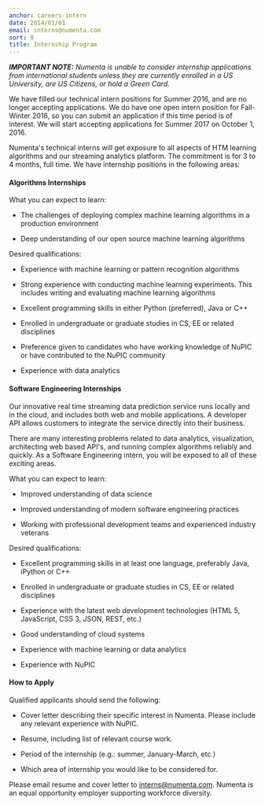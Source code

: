 ```yaml
---
anchor: careers-intern
date: 2014/01/01
email: interns@numenta.com
sort: 9
title: Internship Program
---
```


***IMPORTANT NOTE:*** *Numenta is unable to consider internship applications
from international students unless they are currently enrolled in a
US University, are US Citizens, or hold a Green Card.*

We have filled our technical intern positions for Summer 2016, and are no longer
accepting applications. We do have one open intern position for Fall-Winter
2016, so you can submit an application if this time period is of interest. We
will start accepting applications for Summer 2017 on October 1, 2016.

Numenta's technical interns will get exposure to all aspects of HTM learning
algorithms and our streaming analytics platform. The commitment is for 3 to 4
months, full time. We have internship positions in the following areas:


#### Algorithms Internships

What you can expect to learn:

* The challenges of deploying complex machine learning algorithms in a
  production environment

* Deep understanding of our open source machine learning algorithms

Desired qualifications:

* Experience with machine learning or pattern recognition algorithms

* Strong experience with conducting machine learning experiments. This
  includes writing and evaluating machine learning algorithms

* Excellent programming skills in either Python (preferred), Java or C++

* Enrolled in undergraduate or graduate studies in CS, EE or related disciplines

* Preference given to candidates who have working knowledge of NuPIC or have
  contributed to the NuPIC community

* Experience with data analytics


#### Software Engineering Internships

Our innovative real time streaming data prediction service runs locally and in
the cloud, and includes both web and mobile applications. A developer API allows
customers to integrate the service directly into their business.

There are many interesting problems related to data analytics, visualization,
architecting web based API's, and running complex algorithms reliably and
quickly. As a Software Engineering intern, you will be exposed to all of these
exciting areas.

What you can expect to learn:

* Improved understanding of data science

* Improved understanding of modern software engineering practices

* Working with professional development teams and experienced industry veterans

Desired qualifications:

* Excellent programming skills in at least one language, preferably Java,
  iPython or C++

* Enrolled in undergraduate or graduate studies in CS, EE or related disciplines

* Experience with the latest web development technologies
  (HTML 5, JavaScript, CSS 3, JSON, REST, etc.)

* Good understanding of cloud systems

* Experience with machine learning or data analytics

* Experience with NuPIC


#### How to Apply

Qualified applicants should send the following:

* Cover letter describing their specific interest in Numenta. Please include
  any relevant experience with NuPIC.

* Resume, including list of relevant course work.

* Period of the internship (e.g.: summer, January-March, etc.)

* Which area of internship you would like to be considered for.


Please email resume and cover letter to
[interns@numenta.com](mailto:interns@numenta.com). Numenta is an equal
opportunity employer supporting workforce diversity.
